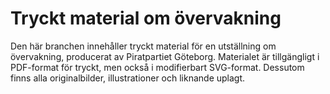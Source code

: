 Tryckt material om övervakning
==============================
Den här branchen innehåller tryckt material för en utställning om övervakning, producerat av Piratpartiet Göteborg. Materialet är tillgängligt i PDF-format för tryckt, men också i modifierbart SVG-format. Dessutom finns alla originalbilder, illustrationer och liknande uplagt.



